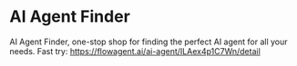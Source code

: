 # AI Agent Finder
AI Agent Finder, one-stop shop for finding the perfect AI agent for all your needs.
Fast try: https://flowagent.ai/ai-agent/ILAex4p1C7Wn/detail

